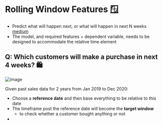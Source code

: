 # Rolling Window Features 🪟
- Predict what will happen next, or what will happen in next N weeks [medium](https://medium.com/analytics-vidhya/predictive-models-using-rolling-window-features-i-691172c19e95)
- The model, and required features + dependent variable, needs to be designed to accommodate the relative time element

## Q: Which customers will make a purchase in next 4 weeks? 🛍️
![image](https://github.com/krystinli/Legoland/assets/33378140/c1efb735-9ed2-44ec-bce8-b890ec32f7f9)

Given past sales data for 2 years from Jan 2019 to Dec 2020:
- Choose a **reference date** and then base everything to be relative to this date
- The timeframe post the reference date will become the **target window**
  - to check whether a customer bought anything or not
- 
